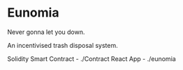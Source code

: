 # Eunomia
Never gonna let you down.


An incentivised trash disposal system.

Solidity Smart Contract - ./Contract
React App - ./eunomia
